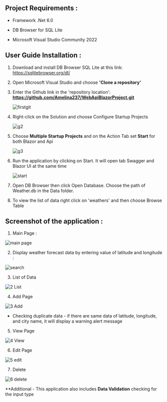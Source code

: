 ## Project Requirements :

- Framework .Net 6.0

- DB Browser for SQL Lite

- Microsoft Visual Studio Community 2022
  
## User Guide Installation :

1. Download and install DB Browser SQL Lite at this link: https://sqlitebrowser.org/dl/
2. Open Microsoft Visual Studio and choose **'Clone a repository'**
3. Enter the Github link in the 'repository location': **https://github.com/Amelina237/WebApiBlazorProject.git**
   
   ![firstgit](https://github.com/Amelina237/WebApiBlazorProject/assets/33069266/d8994b93-065b-4520-b956-48b89c1ef677)
   
4. Right-click on the Solution and choose Configure Startup Projects
   
   ![g2](https://github.com/Amelina237/WebApiBlazorProject/assets/33069266/1b3f5080-ce2c-4ac7-ae0e-fffca961941d)
   
5. Choose **Multiple Startup Projects** and on the Action Tab set **Start** for both Blazor and Api
   
   ![g3](https://github.com/Amelina237/WebApiBlazorProject/assets/33069266/1bbaf9c5-7f9e-46bc-b8bd-09f2b653554c)
   
6. Run the application by clicking on Start. It will open tab Swagger and Blazor UI at the same time
 
   ![start](https://github.com/Amelina237/WebApiBlazorProject/assets/33069266/e7f96ae4-10a1-4c6e-806c-723bef5a2c34)

7. Open DB Browser then click Open Database. Choose the path of Weather.db in the Data folder.
   
8. To view the list of data right click on 'weathers' and then choose Browse Table

   
## Screenshot of the application :

1. Main Page :

![main page](https://github.com/Amelina237/WebApiBlazorProject/assets/33069266/9b99e21e-87e5-4590-8363-04feb80c45df)

2. Display weather forecast data by entering value of latitude and longitude :

![search](https://github.com/Amelina237/WebApiBlazorProject/assets/33069266/4176a276-6e3a-476d-8d1d-4e91dfd2bca7)

3. List of Data

![2 List](https://github.com/Amelina237/WebApiBlazorProject/assets/33069266/840625bc-e2fa-4ab8-8061-c463ceae9bf9)

4. Add Page

![3 Add](https://github.com/Amelina237/WebApiBlazorProject/assets/33069266/d1ddb0a0-a7c6-426a-b4a5-48f970505d0c)

- Checking duplicate data - if there are same data of latitude, longitude, and city name, it will display a warning alert message

5. View Page

![4 View](https://github.com/Amelina237/WebApiBlazorProject/assets/33069266/a4f02bbb-c7ba-4aa9-b893-7f12444e76ee)

6. Edit Page

![5 edit](https://github.com/Amelina237/WebApiBlazorProject/assets/33069266/24dcf3ed-5a68-47da-9ad3-2bd3d6deca51)

7. Delete

![6 delete](https://github.com/Amelina237/WebApiBlazorProject/assets/33069266/8033d1e7-b703-4e5a-99c9-19051f2efdf1)

**Additional - This application also includes **Data Validation** checking for the input type
